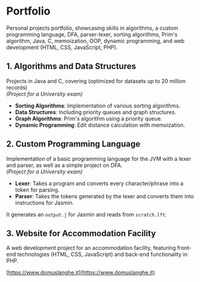 # Portfolio
Personal projects portfolio, showcasing skills in algorithms, a custom programming language, DFA, parser-lexer, sorting algorithms, Prim's algorithm, Java, C, memoization, OOP, dynamic programming, and web development (HTML, CSS, JavaScript, PHP).

## 1. Algorithms and Data Structures
Projects in Java and C, covering (optimized for datasets up to 20 million records)  
*(Project for a University exam)*

   - **Sorting Algorithms**: Implementation of various sorting algorithms.
   - **Data Structures**: Including priority queues and graph structures.
   - **Graph Algorithms**: Prim's algorithm using a priority queue.
   - **Dynamic Programming**: Edit distance calculation with memoization.

## 2. Custom Programming Language
Implementation of a basic programming language for the JVM with a lexer and parser, as well as a simple project on DFA.  
*(Project for a University exam)*

  - **Lexer**: Takes a program and converts every character/phrase into a token for parsing.
  - **Parser**: Takes the tokens generated by the lexer and converts them into instructions for Jasmin.

It generates an `output.j` for Jasmin and reads from `scratch.lft`.

## 3. Website for Accommodation Facility
A web development project for an accommodation facility, featuring front-end technologies (HTML, CSS, JavaScript) and back-end functionality in PHP.

[https://www.domuslanghe.it](https://www.domuslanghe.it)
